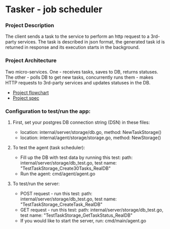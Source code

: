 # Tasker - job scheduler

### Project Description
The client sends a task to the service to perform an http request to a 3rd-party services. The task is described in json format, the generated task id is returned in response and its execution starts in the background.

### Project Architecture
Two micro-services. One - receives tasks, saves to DB, returns statuses. The other - polls DB to get new tasks, concurrently runs them - makes HTTP requests to 3rd-party services and updates statuses in the DB.

* [Project flowchart](https://github.com/allensuvorov/tasker/blob/main/docs/diagram_microservices.pdf)
* [Project spec](https://github.com/allensuvorov/tasker/blob/main/docs/task_spec.pdf)


### Configuration to test/run the app:
1. First, set your postgres DB connection string (DSN) in these files:
   - location: internal/server/storage/db.go, method: NewTaskStorage()
   - location: internal/agent/storage/storage.go, method: NewStorage()

2. To test the agent (task scheduler):
   - Fill up the DB with test data by running this test: path: internal/server/storage/db_test.go, test name: "TestTaskStorage_Create30Tasks_RealDB"
   - Run the agent: cmd/agent/agent.go

3. To test/run the server:
   - POST request - run this test: path: internal/server/storage/db_test.go, test name: "TestTaskStorage_CreateTask_RealDB"
   - GET request - run this test: path: internal/server/storage/db_test.go, test name: "TestTaskStorage_GetTaskStatus_RealDB"
   - If you would like to start the server, run: cmd/main/agent.go
